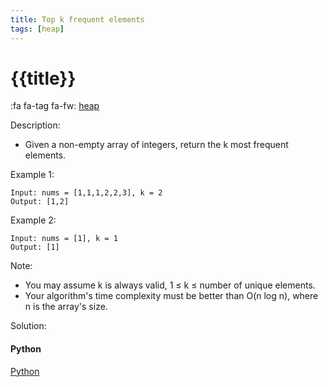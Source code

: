 ```yaml
---
title: Top k frequent elements
tags: [heap]
---
```


# {{title}}

:fa fa-tag fa-fw: [heap]({{tagspath}}/heap)

Description:

- Given a non-empty array of integers, return the k most frequent elements.

Example 1:

```text
Input: nums = [1,1,1,2,2,3], k = 2
Output: [1,2]
```

Example 2:

```text
Input: nums = [1], k = 1
Output: [1]
```

Note:

- You may assume k is always valid, 1 ≤ k ≤ number of unique elements.
- Your algorithm's time complexity must be better than O(n log n), where n is the array's size.

Solution:

<!-- tabs:start -->
#### **Python**

[Python](../pycode/heap/top-k-frequent-elements.py ':include :type=code')
<!-- tabs:end -->
